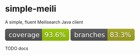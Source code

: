 # simple-meili
A simple, fluent Meilisearch Java client

[![coverage](https://raw.githubusercontent.com/raissi/simple-meili/main/badges/jacoco.svg)](https://github.com/raissi/simple-meili/actions/workflows/maven.yml) [![branches coverage](https://raw.githubusercontent.com/raissi/simple-meili/main/badges/branches.svg)](https://github.com/raissi/simple-meili/actions/workflows/maven.yml)


TODO docs
